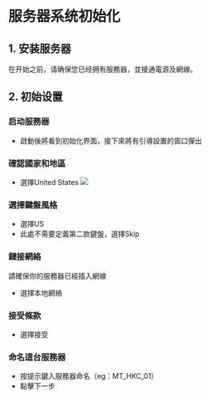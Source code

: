 # 服务器系统初始化

## 1. 安装服务器

在开始之前，请确保您已经拥有服務器，並接通電源及網線。

## 2. 初始设置

### 启动服務器
- 啟動後將看到初始化界面，接下來將有引導設置的窗口彈出

### 確認國家和地區
- 選擇United States
![](https://raw.githubusercontent.com/SugarLam1207/Proton-docs-template/521e71829a2255ae6a78f60512a338f11e4e3972/docs/source/images/001.jpg)

### 選擇鍵盤風格
- 選擇US
- 此處不需要定義第二款鍵盤，選擇Skip

### 鏈接網絡
請確保你的服務器已經插入網線
- 選擇本地網絡

### 接受條款
- 選擇接受

### 命名這台服務器
- 按提示鍵入服務器命名（eg：MT_HKC_01）
- 點擊下一步


